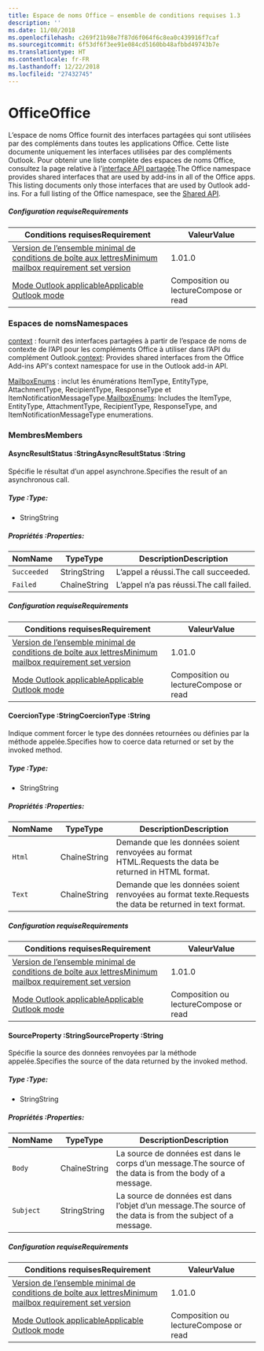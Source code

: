 ```yaml
---
title: Espace de noms Office – ensemble de conditions requises 1.3
description: ''
ms.date: 11/08/2018
ms.openlocfilehash: c269f21b98e7f87d6f064f6c8ea0c439916f7caf
ms.sourcegitcommit: 6f53df6f3ee91e084cd5160bb48afbbd49743b7e
ms.translationtype: HT
ms.contentlocale: fr-FR
ms.lasthandoff: 12/22/2018
ms.locfileid: "27432745"
---
```

# <a name="office"></a><span data-ttu-id="767bb-102">Office</span><span class="sxs-lookup"><span data-stu-id="767bb-102">Office</span></span>

<span data-ttu-id="767bb-p101">L’espace de noms Office fournit des interfaces partagées qui sont utilisées par des compléments dans toutes les applications Office. Cette liste documente uniquement les interfaces utilisées par des compléments Outlook. Pour obtenir une liste complète des espaces de noms Office, consultez la page relative à l’[interface API partagée](/javascript/api/office).</span><span class="sxs-lookup"><span data-stu-id="767bb-p101">The Office namespace provides shared interfaces that are used by add-ins in all of the Office apps. This listing documents only those interfaces that are used by Outlook add-ins. For a full listing of the Office namespace, see the [Shared API](/javascript/api/office).</span></span>

##### <a name="requirements"></a><span data-ttu-id="767bb-105">Configuration requise</span><span class="sxs-lookup"><span data-stu-id="767bb-105">Requirements</span></span>

|<span data-ttu-id="767bb-106">Conditions requises</span><span class="sxs-lookup"><span data-stu-id="767bb-106">Requirement</span></span>| <span data-ttu-id="767bb-107">Valeur</span><span class="sxs-lookup"><span data-stu-id="767bb-107">Value</span></span>|
|---|---|
|[<span data-ttu-id="767bb-108">Version de l’ensemble minimal de conditions de boîte aux lettres</span><span class="sxs-lookup"><span data-stu-id="767bb-108">Minimum mailbox requirement set version</span></span>](/office/dev/add-ins/reference/requirement-sets/outlook-api-requirement-sets)| <span data-ttu-id="767bb-109">1.0</span><span class="sxs-lookup"><span data-stu-id="767bb-109">1.0</span></span>|
|[<span data-ttu-id="767bb-110">Mode Outlook applicable</span><span class="sxs-lookup"><span data-stu-id="767bb-110">Applicable Outlook mode</span></span>](https://docs.microsoft.com/outlook/add-ins/#extension-points)| <span data-ttu-id="767bb-111">Composition ou lecture</span><span class="sxs-lookup"><span data-stu-id="767bb-111">Compose or read</span></span>|

### <a name="namespaces"></a><span data-ttu-id="767bb-112">Espaces de noms</span><span class="sxs-lookup"><span data-stu-id="767bb-112">Namespaces</span></span>

<span data-ttu-id="767bb-113">[context](office.context.md) : fournit des interfaces partagées à partir de l’espace de noms de contexte de l’API pour les compléments Office à utiliser dans l’API du complément Outlook.</span><span class="sxs-lookup"><span data-stu-id="767bb-113">[context](office.context.md): Provides shared interfaces from the Office Add-ins API's context namespace for use in the Outlook add-in API.</span></span>

<span data-ttu-id="767bb-114">[MailboxEnums](/javascript/api/outlook/office.mailboxenums.attachmenttype) : inclut les énumérations ItemType, EntityType, AttachmentType, RecipientType, ResponseType et ItemNotificationMessageType.</span><span class="sxs-lookup"><span data-stu-id="767bb-114">[MailboxEnums](/javascript/api/outlook/office.mailboxenums.attachmenttype): Includes the ItemType, EntityType, AttachmentType, RecipientType, ResponseType, and ItemNotificationMessageType enumerations.</span></span>

### <a name="members"></a><span data-ttu-id="767bb-115">Membres</span><span class="sxs-lookup"><span data-stu-id="767bb-115">Members</span></span>

####  <a name="asyncresultstatus-string"></a><span data-ttu-id="767bb-116">AsyncResultStatus :String</span><span class="sxs-lookup"><span data-stu-id="767bb-116">AsyncResultStatus :String</span></span>

<span data-ttu-id="767bb-117">Spécifie le résultat d’un appel asynchrone.</span><span class="sxs-lookup"><span data-stu-id="767bb-117">Specifies the result of an asynchronous call.</span></span>

##### <a name="type"></a><span data-ttu-id="767bb-118">Type :</span><span class="sxs-lookup"><span data-stu-id="767bb-118">Type:</span></span>

*   <span data-ttu-id="767bb-119">String</span><span class="sxs-lookup"><span data-stu-id="767bb-119">String</span></span>

##### <a name="properties"></a><span data-ttu-id="767bb-120">Propriétés :</span><span class="sxs-lookup"><span data-stu-id="767bb-120">Properties:</span></span>

|<span data-ttu-id="767bb-121">Nom</span><span class="sxs-lookup"><span data-stu-id="767bb-121">Name</span></span>| <span data-ttu-id="767bb-122">Type</span><span class="sxs-lookup"><span data-stu-id="767bb-122">Type</span></span>| <span data-ttu-id="767bb-123">Description</span><span class="sxs-lookup"><span data-stu-id="767bb-123">Description</span></span>|
|---|---|---|
|`Succeeded`| <span data-ttu-id="767bb-124">String</span><span class="sxs-lookup"><span data-stu-id="767bb-124">String</span></span>|<span data-ttu-id="767bb-125">L’appel a réussi.</span><span class="sxs-lookup"><span data-stu-id="767bb-125">The call succeeded.</span></span>|
|`Failed`| <span data-ttu-id="767bb-126">Chaîne</span><span class="sxs-lookup"><span data-stu-id="767bb-126">String</span></span>|<span data-ttu-id="767bb-127">L’appel n’a pas réussi.</span><span class="sxs-lookup"><span data-stu-id="767bb-127">The call failed.</span></span>|

##### <a name="requirements"></a><span data-ttu-id="767bb-128">Configuration requise</span><span class="sxs-lookup"><span data-stu-id="767bb-128">Requirements</span></span>

|<span data-ttu-id="767bb-129">Conditions requises</span><span class="sxs-lookup"><span data-stu-id="767bb-129">Requirement</span></span>| <span data-ttu-id="767bb-130">Valeur</span><span class="sxs-lookup"><span data-stu-id="767bb-130">Value</span></span>|
|---|---|
|[<span data-ttu-id="767bb-131">Version de l’ensemble minimal de conditions de boîte aux lettres</span><span class="sxs-lookup"><span data-stu-id="767bb-131">Minimum mailbox requirement set version</span></span>](/office/dev/add-ins/reference/requirement-sets/outlook-api-requirement-sets)| <span data-ttu-id="767bb-132">1.0</span><span class="sxs-lookup"><span data-stu-id="767bb-132">1.0</span></span>|
|[<span data-ttu-id="767bb-133">Mode Outlook applicable</span><span class="sxs-lookup"><span data-stu-id="767bb-133">Applicable Outlook mode</span></span>](https://docs.microsoft.com/outlook/add-ins/#extension-points)| <span data-ttu-id="767bb-134">Composition ou lecture</span><span class="sxs-lookup"><span data-stu-id="767bb-134">Compose or read</span></span>|
####  <a name="coerciontype-string"></a><span data-ttu-id="767bb-135">CoercionType :String</span><span class="sxs-lookup"><span data-stu-id="767bb-135">CoercionType :String</span></span>

<span data-ttu-id="767bb-136">Indique comment forcer le type des données retournées ou définies par la méthode appelée.</span><span class="sxs-lookup"><span data-stu-id="767bb-136">Specifies how to coerce data returned or set by the invoked method.</span></span>

##### <a name="type"></a><span data-ttu-id="767bb-137">Type :</span><span class="sxs-lookup"><span data-stu-id="767bb-137">Type:</span></span>

*   <span data-ttu-id="767bb-138">String</span><span class="sxs-lookup"><span data-stu-id="767bb-138">String</span></span>

##### <a name="properties"></a><span data-ttu-id="767bb-139">Propriétés :</span><span class="sxs-lookup"><span data-stu-id="767bb-139">Properties:</span></span>

|<span data-ttu-id="767bb-140">Nom</span><span class="sxs-lookup"><span data-stu-id="767bb-140">Name</span></span>| <span data-ttu-id="767bb-141">Type</span><span class="sxs-lookup"><span data-stu-id="767bb-141">Type</span></span>| <span data-ttu-id="767bb-142">Description</span><span class="sxs-lookup"><span data-stu-id="767bb-142">Description</span></span>|
|---|---|---|
|`Html`| <span data-ttu-id="767bb-143">Chaîne</span><span class="sxs-lookup"><span data-stu-id="767bb-143">String</span></span>|<span data-ttu-id="767bb-144">Demande que les données soient renvoyées au format HTML.</span><span class="sxs-lookup"><span data-stu-id="767bb-144">Requests the data be returned in HTML format.</span></span>|
|`Text`| <span data-ttu-id="767bb-145">Chaîne</span><span class="sxs-lookup"><span data-stu-id="767bb-145">String</span></span>|<span data-ttu-id="767bb-146">Demande que les données soient renvoyées au format texte.</span><span class="sxs-lookup"><span data-stu-id="767bb-146">Requests the data be returned in text format.</span></span>|

##### <a name="requirements"></a><span data-ttu-id="767bb-147">Configuration requise</span><span class="sxs-lookup"><span data-stu-id="767bb-147">Requirements</span></span>

|<span data-ttu-id="767bb-148">Conditions requises</span><span class="sxs-lookup"><span data-stu-id="767bb-148">Requirement</span></span>| <span data-ttu-id="767bb-149">Valeur</span><span class="sxs-lookup"><span data-stu-id="767bb-149">Value</span></span>|
|---|---|
|[<span data-ttu-id="767bb-150">Version de l’ensemble minimal de conditions de boîte aux lettres</span><span class="sxs-lookup"><span data-stu-id="767bb-150">Minimum mailbox requirement set version</span></span>](/office/dev/add-ins/reference/requirement-sets/outlook-api-requirement-sets)| <span data-ttu-id="767bb-151">1.0</span><span class="sxs-lookup"><span data-stu-id="767bb-151">1.0</span></span>|
|[<span data-ttu-id="767bb-152">Mode Outlook applicable</span><span class="sxs-lookup"><span data-stu-id="767bb-152">Applicable Outlook mode</span></span>](https://docs.microsoft.com/outlook/add-ins/#extension-points)| <span data-ttu-id="767bb-153">Composition ou lecture</span><span class="sxs-lookup"><span data-stu-id="767bb-153">Compose or read</span></span>|
####  <a name="sourceproperty-string"></a><span data-ttu-id="767bb-154">SourceProperty :String</span><span class="sxs-lookup"><span data-stu-id="767bb-154">SourceProperty :String</span></span>

<span data-ttu-id="767bb-155">Spécifie la source des données renvoyées par la méthode appelée.</span><span class="sxs-lookup"><span data-stu-id="767bb-155">Specifies the source of the data returned by the invoked method.</span></span>

##### <a name="type"></a><span data-ttu-id="767bb-156">Type :</span><span class="sxs-lookup"><span data-stu-id="767bb-156">Type:</span></span>

*   <span data-ttu-id="767bb-157">String</span><span class="sxs-lookup"><span data-stu-id="767bb-157">String</span></span>

##### <a name="properties"></a><span data-ttu-id="767bb-158">Propriétés :</span><span class="sxs-lookup"><span data-stu-id="767bb-158">Properties:</span></span>

|<span data-ttu-id="767bb-159">Nom</span><span class="sxs-lookup"><span data-stu-id="767bb-159">Name</span></span>| <span data-ttu-id="767bb-160">Type</span><span class="sxs-lookup"><span data-stu-id="767bb-160">Type</span></span>| <span data-ttu-id="767bb-161">Description</span><span class="sxs-lookup"><span data-stu-id="767bb-161">Description</span></span>|
|---|---|---|
|`Body`| <span data-ttu-id="767bb-162">Chaîne</span><span class="sxs-lookup"><span data-stu-id="767bb-162">String</span></span>|<span data-ttu-id="767bb-163">La source de données est dans le corps d’un message.</span><span class="sxs-lookup"><span data-stu-id="767bb-163">The source of the data is from the body of a message.</span></span>|
|`Subject`| <span data-ttu-id="767bb-164">String</span><span class="sxs-lookup"><span data-stu-id="767bb-164">String</span></span>|<span data-ttu-id="767bb-165">La source de données est dans l’objet d’un message.</span><span class="sxs-lookup"><span data-stu-id="767bb-165">The source of the data is from the subject of a message.</span></span>|

##### <a name="requirements"></a><span data-ttu-id="767bb-166">Configuration requise</span><span class="sxs-lookup"><span data-stu-id="767bb-166">Requirements</span></span>

|<span data-ttu-id="767bb-167">Conditions requises</span><span class="sxs-lookup"><span data-stu-id="767bb-167">Requirement</span></span>| <span data-ttu-id="767bb-168">Valeur</span><span class="sxs-lookup"><span data-stu-id="767bb-168">Value</span></span>|
|---|---|
|[<span data-ttu-id="767bb-169">Version de l’ensemble minimal de conditions de boîte aux lettres</span><span class="sxs-lookup"><span data-stu-id="767bb-169">Minimum mailbox requirement set version</span></span>](/office/dev/add-ins/reference/requirement-sets/outlook-api-requirement-sets)| <span data-ttu-id="767bb-170">1.0</span><span class="sxs-lookup"><span data-stu-id="767bb-170">1.0</span></span>|
|[<span data-ttu-id="767bb-171">Mode Outlook applicable</span><span class="sxs-lookup"><span data-stu-id="767bb-171">Applicable Outlook mode</span></span>](https://docs.microsoft.com/outlook/add-ins/#extension-points)| <span data-ttu-id="767bb-172">Composition ou lecture</span><span class="sxs-lookup"><span data-stu-id="767bb-172">Compose or read</span></span>|
